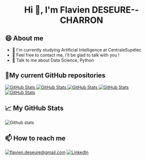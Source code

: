 <h1 align="center">Hi 👋, I'm Flavien DESEURE--CHARRON</h1>

## 😄 About me 
- 🌱 I'm currently studying Artificial Intelligence at CentraleSupélec     
- 🤔 Feel free to contact me, i'll be glad to talk with you !
- 💬 Talk to me about Data Science, Python

<h2>📌My current GitHub repositories</h2>
<div>
  <p>
    <a href="https://github.com/YoanGab/intents_classification_for_neural_text_generation/tree/master">
      <img src="https://github-readme-stats.vercel.app/api/pin/?username=YoanGab&repo=intents_classification_for_neural_text_generation" alt="GitHub Stats" />
    </a>
    <a href="https://github.com/flaviendeseure/automated-planning-a-star-pddl">
      <img src="https://github-readme-stats.vercel.app/api/pin/?username=flaviendeseure&repo=automated-planning-a-star-pddl" alt="GitHub Stats" />
    </a>
    <a href="https://github.com/flaviendeseure/connect4_rl_agent/">
      <img src="https://github-readme-stats.vercel.app/api/pin/?username=flaviendeseure&repo=connect4_rl_agent" alt="GitHub Stats" />
    </a>
    <a href="https://github.com/flaviendeseure/Airbnb_berlin_price_prediction">
      <img src="https://github-readme-stats.vercel.app/api/pin/?username=flaviendeseure&repo=Airbnb_berlin_price_prediction" alt="GitHub Stats" />
    </a>
    <a href="https://github.com/flaviendeseure/Clustering-Method-for-Touristic-Photographic-Spots-Recommendation">
      <img src="https://github-readme-stats.vercel.app/api/pin/?username=flaviendeseure&repo=Clustering-Method-for-Touristic-Photographic-Spots-Recommendation" alt="GitHub Stats" />
    </a>
  </p>
</div>

<h2>📈 My GitHub Stats</h2>

![Github stats](https://github-readme-stats.vercel.app/api?username=flaviendeseure&show_icons=true&include_all_commits=true)

<h2>📫 How to reach me</h2>

<a href="mailto:flavien.deseure@gmail.com]">![flavien.deseure@gmail.com](https://img.shields.io/badge/Gmail-D14836?style=for-the-badge&logo=gmail&logoColor=white)</a>
<a href="https://www.linkedin.com/in/flavien-deseure--charron">![LinkedIn](https://img.shields.io/badge/LinkedIn-0077B5?style=for-the-badge&logo=linkedin&logoColor=white)</a>

